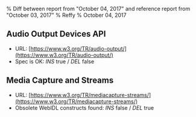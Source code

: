 % Diff between report from "October 04, 2017" and reference report from "October 03, 2017"
% Reffy
% October 04, 2017

## Audio Output Devices API

- URL: [https://www.w3.org/TR/audio-output/](https://www.w3.org/TR/audio-output/)
- Spec is OK: *INS* true / *DEL* false


## Media Capture and Streams

- URL: [https://www.w3.org/TR/mediacapture-streams/](https://www.w3.org/TR/mediacapture-streams/)
- Obsolete WebIDL constructs found: *INS* false / *DEL* true


